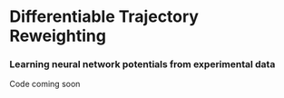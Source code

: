 # Differentiable Trajectory Reweighting

### Learning neural network potentials from experimental data

Code coming soon
